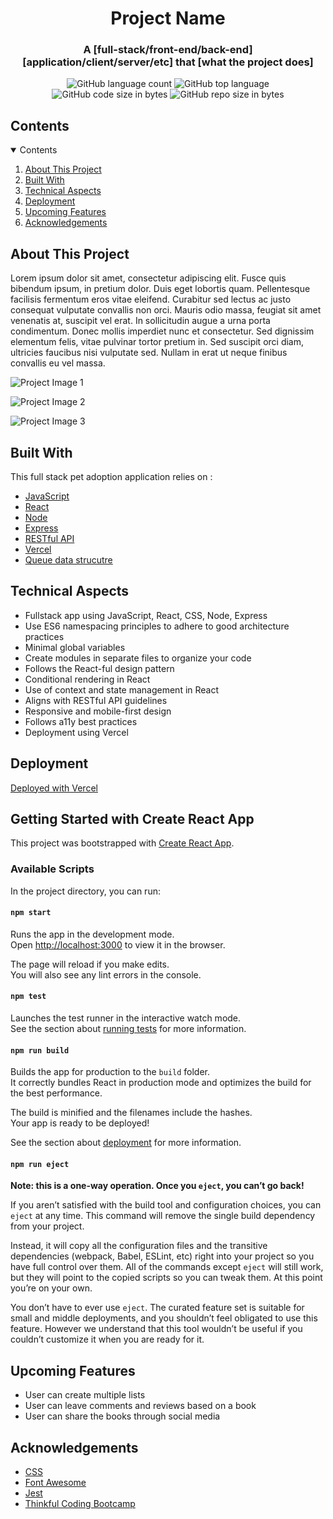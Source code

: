 <!-- TABLE OF CONTENTS -->
<h1 align="center">Project Name</h1>
<h3 align="center">A [full-stack/front-end/back-end] [application/client/server/etc] that [what the project does]</h3>

<p align="center">
<img alt="GitHub language count" src="https://img.shields.io/github/languages/count/aniledev/readme-boilerplate">
<img alt="GitHub top language" src="https://img.shields.io/github/languages/top/aniledev/readme-boilerplate">
<img alt="GitHub code size in bytes" src="https://img.shields.io/github/languages/code-size/aniledev/readme-boilerplate">
<img alt="GitHub repo size in bytes" src="https://img.shields.io/github/repo-size/aniledev/readme-boilerplate">
</p>

## Contents

<details open="open">
  <summary>Contents</summary>
  <ol>
    <li><a href="#about">About This Project</a></li>
    <li><a href="#built-with">Built With</a></li>
    <li><a href="#technical-aspects">Technical Aspects</a></li>
    <li><a href="#deployment">Deployment</a></li>
    <li><a href="#upcoming-features">Upcoming Features</a></li>
    <li><a href="#acknowledgements">Acknowledgements</a></li>
  </ol>
</details>

## About This Project

Lorem ipsum dolor sit amet, consectetur adipiscing elit. Fusce quis bibendum ipsum, in pretium dolor. Duis eget lobortis quam. Pellentesque facilisis fermentum eros vitae eleifend. Curabitur sed lectus ac justo consequat vulputate convallis non orci. Mauris odio massa, feugiat sit amet venenatis at, suscipit vel erat. In sollicitudin augue a urna porta condimentum. Donec mollis imperdiet nunc et consectetur. Sed dignissim elementum felis, vitae pulvinar tortor pretium in. Sed suscipit orci diam, ultricies faucibus nisi vulputate sed. Nullam in erat ut neque finibus convallis eu vel massa.


![Project Image 1](https://images.unsplash.com/photo-1554306274-f23873d9a26c?ixlib=rb-1.2.1&ixid=MnwxMjA3fDB8MHxwaG90by1wYWdlfHx8fGVufDB8fHx8&auto=format&fit=crop&w=1050&q=80)


![Project Image 2](https://images.unsplash.com/photo-1556761175-4b46a572b786?ixlib=rb-1.2.1&ixid=MnwxMjA3fDB8MHxwaG90by1wYWdlfHx8fGVufDB8fHx8&auto=format&fit=crop&w=967&q=80)


![Project Image 3](https://images.unsplash.com/photo-1509966756634-9c23dd6e6815?ixid=MnwxMjA3fDB8MHxwaG90by1wYWdlfHx8fGVufDB8fHx8&ixlib=rb-1.2.1&auto=format&fit=crop&w=710&q=80)

## Built With

This full stack pet adoption application relies on :

- [JavaScript](https://www.javascript.com/)
- [React](https://reactjs.org/)
- [Node](https://nodejs.org/)
- [Express](https://expressjs.com/)
- [RESTful API](https://github.com/aniledev/petful-server)
- [Vercel](https://vercel.com/)
- [Queue data strucutre](https://www.geeksforgeeks.org/queue-data-structure/)

## Technical Aspects

- Fullstack app using JavaScript, React, CSS, Node, Express
- Use ES6 namespacing principles to adhere to good architecture practices
- Minimal global variables
- Create modules in separate files to organize your code
- Follows the React-ful design pattern
- Conditional rendering in React
- Use of context and state management in React
- Aligns with RESTful API guidelines
- Responsive and mobile-first design
- Follows a11y best practices
- Deployment using Vercel

## Deployment
[Deployed with Vercel](https://petful-omega.vercel.app/)

## Getting Started with Create React App

This project was bootstrapped with [Create React App](https://github.com/facebook/create-react-app).

### Available Scripts

In the project directory, you can run:

#### `npm start`

Runs the app in the development mode.\
Open [http://localhost:3000](http://localhost:3000) to view it in the browser.

The page will reload if you make edits.\
You will also see any lint errors in the console.

#### `npm test`

Launches the test runner in the interactive watch mode.\
See the section about [running tests](https://facebook.github.io/create-react-app/docs/running-tests) for more information.

#### `npm run build`

Builds the app for production to the `build` folder.\
It correctly bundles React in production mode and optimizes the build for the best performance.

The build is minified and the filenames include the hashes.\
Your app is ready to be deployed!

See the section about [deployment](https://facebook.github.io/create-react-app/docs/deployment) for more information.

#### `npm run eject`

**Note: this is a one-way operation. Once you `eject`, you can’t go back!**

If you aren’t satisfied with the build tool and configuration choices, you can `eject` at any time. This command will remove the single build dependency from your project.

Instead, it will copy all the configuration files and the transitive dependencies (webpack, Babel, ESLint, etc) right into your project so you have full control over them. All of the commands except `eject` will still work, but they will point to the copied scripts so you can tweak them. At this point you’re on your own.

You don’t have to ever use `eject`. The curated feature set is suitable for small and middle deployments, and you shouldn’t feel obligated to use this feature. However we understand that this tool wouldn’t be useful if you couldn’t customize it when you are ready for it.

## Upcoming Features

- User can create multiple lists
- User can leave comments and reviews based on a book
- User can share the books through social media

<!-- ACKNOWLEDGEMENTS -->

## Acknowledgements

- [CSS](https://developer.mozilla.org/en-US/docs/Web/CSS)
- [Font Awesome](https://fontawesome.com)
- [Jest](https://jestjs.io/)
- [Thinkful Coding Bootcamp](https://www.thinkful.com/)
